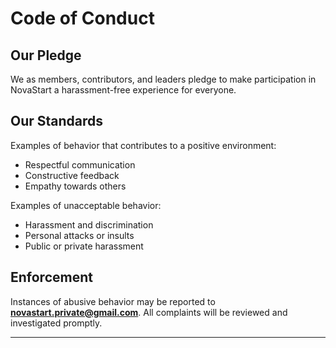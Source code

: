 # Code of Conduct

## Our Pledge

We as members, contributors, and leaders pledge to make participation in NovaStart a harassment-free experience for everyone.

## Our Standards

Examples of behavior that contributes to a positive environment:
- Respectful communication  
- Constructive feedback  
- Empathy towards others

Examples of unacceptable behavior:
- Harassment and discrimination  
- Personal attacks or insults  
- Public or private harassment

## Enforcement

Instances of abusive behavior may be reported to **novastart.private@gmail.com**. All complaints will be reviewed and investigated promptly.

---
